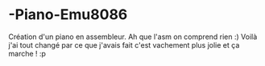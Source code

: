 # -Piano-Emu8086
Création d'un piano en assembleur. Ah que l'asm on comprend rien :)
Voilà j'ai tout changé par ce que j'avais fait c'est vachement plus jolie et ça marche ! :p 

